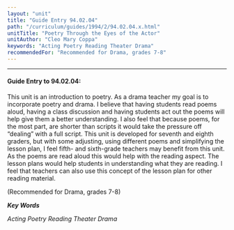 ```yaml
---
layout: "unit"
title: "Guide Entry 94.02.04"
path: "/curriculum/guides/1994/2/94.02.04.x.html"
unitTitle: "Poetry Through the Eyes of the Actor"
unitAuthor: "Cleo Mary Coppa"
keywords: "Acting Poetry Reading Theater Drama"
recommendedFor: "Recommended for Drama, grades 7-8"
---
```

<body>
<hr/>
<h4>
Guide Entry to 94.02.04:
</h4>
This unit is an introduction to poetry.  As a drama teacher my goal is to incorporate poetry and drama.  I believe that having students read poems aloud, having a class discussion and having students act out the poems will help give them a better understanding.  I also feel that because poems, for the most part, are shorter than scripts it would take the pressure off “dealing” with a full script.  This unit is developed for seventh and eighth graders, but with some adjusting, using different poems and simplifying the lesson plan, I feel fifth- and sixth-grade teachers may benefit from this unit.  As the poems are read aloud this would help with the reading aspect.  The lesson plans would help students in understanding what they are reading. I feel that teachers can also use this concept of the lesson plan for other reading material.
<p>
(Recommended for Drama, grades 7-8)
</p>
<p>
<b>
<i>
Key Words
</i>
</b>
<br/>
</p>
<p>
<i>
Acting Poetry Reading Theater Drama
</i>
</p>
</body>